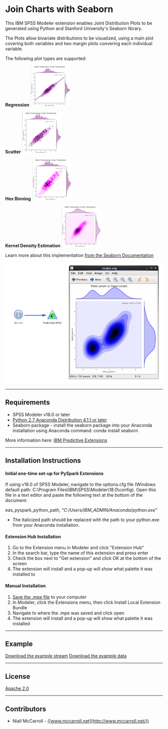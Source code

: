 # Join Charts with Seaborn

This IBM SPSS Modeler extension enables Joint Distribution Plots to be generated using Python and Stanford University's Seaborn library.

The Plots allow bivariate distributions to be visualized, using a main plot covering both variables and two margin plots convering each individual variable.

The following plot types are supported:

__Regression__ ![image](https://raw.githubusercontent.com/IBMPredictiveAnalytics/JointPlots_with_Seaborn/master/screenshots/regression.png)

__Scatter__ ![image](https://raw.githubusercontent.com/IBMPredictiveAnalytics/JointPlots_with_Seaborn/master/screenshots/scatter.png)

__Hex Binning__ ![image](https://raw.githubusercontent.com/IBMPredictiveAnalytics/JointPlots_with_Seaborn/master/screenshots/hexbin.png)

__Kernel Density Estimation__ ![image](https://raw.githubusercontent.com/IBMPredictiveAnalytics/JointPlots_with_Seaborn/master/screenshots/kde.png)

Learn more about this implementation [from the Seaborn Documentation][4]

![Stream](https://raw.githubusercontent.com/IBMPredictiveAnalytics/JointPlots_with_Seaborn/master/screenshots/stream.png)

---
Requirements
----
- SPSS Modeler v18.0 or later
- [Python 2.7 Anaconda Distribution 4.1.1 or later](https://www.continuum.io/downloads)
- Seaborn package - install the seaborn package into your Anaconda installation using Anaconda command: conda install seaborn

More information here: [IBM Predictive Extensions][2]

---
Installation Instructions
----

#### Initial one-time set-up for PySpark Extensions

If using v18.0 of SPSS Modeler, navigate to the options.cfg file (Windows default path: C:\Program Files\IBM\SPSS\Modeler\18.0\config).  Open this file in a text editor and paste the following text at the bottom of the document:

  eas_pyspark_python_path, "*C:/Users/IBM_ADMIN/Anaconda/python.exe*"

  -   The italicized path should be replaced with the path to your python.exe from your Anaconda installation.

#### Extension Hub Installation
  1. Go to the Extension menu in Modeler and click "Extension Hub"
  2.	In the search bar, type the name of this extension and press enter
  3. Check the box next to "Get extension" and click OK at the bottom of the screen
  4. The extension will install and a pop-up will show what palette it was installed to

#### Manual Installation
  1.	[Save the .mpe file][3] to your computer
  2.	In Modeler, click the Extensions menu, then click Install Local Extension Bundle
  3.	Navigate to where the .mpe was saved and click open
  4.	The extension will install and a pop-up will show what palette it was installed

---
Example
----

[Download the example stream][5]
[Download the example data][6]

---
License
----

[Apache 2.0][1]

---
Contributors
----
- Niall McCarroll - ([www.mccarroll.net](http://www.mccarroll.net/))


[1]:http://www.apache.org/licenses/LICENSE-2.0.html
[2]:https://developer.ibm.com/predictiveanalytics/downloads
[3]:https://raw.githubusercontent.com/IBMPredictiveAnalytics/JointPlots_with_Seaborn/master/SeabornJointPlot.mpe
[4]:https://stanford.edu/~mwaskom/software/seaborn/index.html
[5]:https://raw.githubusercontent.com/IBMPredictiveAnalytics/JointPlots_with_Seaborn/master/example/example.str
[6]:https://raw.githubusercontent.com/IBMPredictiveAnalytics/JointPlots_with_Seaborn/master/example/iris.csv
